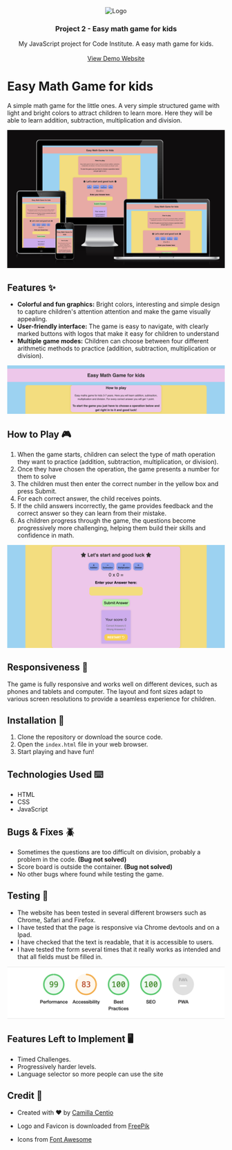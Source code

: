 <div align="center">
  <a href="https://camillacentio.github.io/math-game/" target="_blank">
  </a>

<img src="assets/images/fav_icon.jpg" alt="Logo" width="350" height="150">

  <h3 align="center">Project 2 - Easy math game for kids</h3>

  <p align="center">
    My JavaScript project for Code Institute. A easy math game for kids. 
    <br />
    <br />
    <a href="https://camillacentio.github.io/math-game/">View Demo Website</a>
  </p>
</div>

# Easy Math Game for kids

A simple math game for the little ones. A very simple structured game with light and bright colors to attract children to learn more. Here they will be able to learn addition, subtraction, multiplication and division.

![Easy Math Game for Kids](assets/images/mockup.png)

## Features ✨
- **Colorful and  fun graphics:** Bright colors, interesting and simple design to capture children's attention
attention and make the game visually appealing.
- **User-friendly interface:** The game is easy to navigate, with clearly marked buttons with logos that make it easy for children to understand
- **Multiple game modes:** Children can choose between four different arithmetic methods to practice (addition, subtraction, multiplication or division).

![Easy Math Game screenshot](assets/images/how-to-play.png)

## How to Play 🎮
1. When the game starts, children can select the type of math operation they want to practice (addition, subtraction, multiplication, or division).
2. Once they have chosen the operation, the game presents a number for them to solve
3. The children must then enter the correct number in the yellow box and press Submit. 
4. For each correct answer, the child receives points. 
5. If the child answers incorrectly, the game provides feedback and the correct answer so they can learn from their mistake.
6. As children progress through the game, the questions become progressively more challenging, helping them build their skills and confidence in math.

![Easy Math Game Screenshot1](assets/images/game-board.png)

## Responsiveness 📱

The game is fully responsive and works well on different devices, such as phones and tablets and computer. The layout and font sizes adapt to various screen resolutions to provide a seamless experience for children. 

## Installation 💾

1. Clone the repository or download the source code.
2. Open the `index.html` file in your web browser.
3. Start playing and have fun!

## Technologies Used ⌨️

- HTML
- CSS
- JavaScript

## Bugs & Fixes 🪲

* Sometimes the questions are too difficult on division, probably a problem in the code. **(Bug not solved)**
* Score board is outside the container. **(Bug not solved)**
* No other bugs where found while testing the game.


## Testing 📝 

* The website has been tested in several different browsers such as Chrome, Safari and Firefox.
* I have tested that the page is responsive via Chrome devtools and on a Ipad.
* I have checked that the text is readable, that it is accessible to users.
* I have tested the form several times that it really works as intended and that all fields must be filled in.

![Lighthouse score of the website](/assets/images/lighthouse-score.png)

## Features Left to Implement 🖥️

- Timed Challenges.
- Progressively harder levels.
- Language selector so more people can use the site

## Credit 💖

* Created with ❤️ by [Camilla Centio](https://github.com/camillacentio)

* Logo and Favicon is downloaded from [FreePik](https://www.freepik.com/free-vector/number-0-9-with-math-symbols_25676284.htm#query=child%20development%20numbers&position=1&from_view=search&track=ais)
* Icons from [Font Awesome](https://fontawesome.com/)
